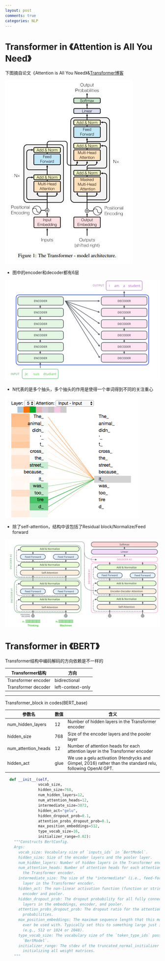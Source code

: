 ```yaml
---
layout: post
comments: true
categories: NLP
--- 
```


# Transformer in 《Attention is All You Need》
下图摘自论文《Attention is All You Need》&[Transformer博客](https://jalammar.github.io/illustrated-transformer/)

![Transformer](/images/bert_transformer01.jpg)

- 图中的encoder和decoder都有6层

![Transformer](/images/bert_transformer02.jpg)

- N代表的是多个抽头，多个抽头的作用是使得一个单词得到不同的关注重心

![Transformer](/images/bert_transformer03.jpg)

- 除了self-attention，结构中该包括了Residual block/Normalize/Feed forward

![Transformer](/images/bert_transformer04.jpg)


# Transformer in 《BERT》 

Transformer结构中编码解码的方向依赖是不一样的

|Transformer结构|方向|
|------|------|
|Transformer encoder| bidirectional |
| Transformer decoder| left-context-only|

---

Transformer_block in codes(BERT_base)

| 参数名 | 数值 | 含义 |
|------|------|------|
| num_hidden_layers | 12 | Number of hidden layers in the Transformer encoder|
|hidden_size| 768|Size of the encoder layers and the pooler layer|
|num_attention_heads| 12 |Number of attention heads for each attention layer in the Transformer encoder|
|hidden_act| glue | We use a gelu activation (Hendrycks and Gimpel, 2016) rather than the standard relu, following OpenAI GPT.|

```python
  def __init__(self,
               vocab_size,
               hidden_size=768,
               num_hidden_layers=12,
               num_attention_heads=12,
               intermediate_size=3072,
               hidden_act="gelu",
               hidden_dropout_prob=0.1,
               attention_probs_dropout_prob=0.1,
               max_position_embeddings=512,
               type_vocab_size=16,
               initializer_range=0.02):
    """Constructs BertConfig.
    Args:
      vocab_size: Vocabulary size of `inputs_ids` in `BertModel`.
      hidden_size: Size of the encoder layers and the pooler layer.
      num_hidden_layers: Number of hidden layers in the Transformer encoder.
      num_attention_heads: Number of attention heads for each attention layer in
        the Transformer encoder.
      intermediate_size: The size of the "intermediate" (i.e., feed-forward)
        layer in the Transformer encoder.
      hidden_act: The non-linear activation function (function or string) in the
        encoder and pooler.
      hidden_dropout_prob: The dropout probability for all fully connected
        layers in the embeddings, encoder, and pooler.
      attention_probs_dropout_prob: The dropout ratio for the attention
        probabilities.
      max_position_embeddings: The maximum sequence length that this model might
        ever be used with. Typically set this to something large just in case
        (e.g., 512 or 1024 or 2048).
      type_vocab_size: The vocabulary size of the `token_type_ids` passed into
        `BertModel`.
      initializer_range: The stdev of the truncated_normal_initializer for
        initializing all weight matrices.
    """
```

